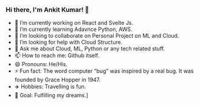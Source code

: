 ### Hi there, I'm Ankit Kumar! 👋

- 🔭 I’m currently working on React and Svelte Js.
- 🌱 I’m currently learning Adavnce Python, AWS.
- 👯 I’m looking to collaborate on Personal Project on ML and Cloud.
- 🤔 I’m looking for help with Cloud Structure.
- 💬 Ask me about Cloud, ML, Python or any tech related stuff.
- 📫 How to reach me: Github itself.
- 😄 Pronouns: He/His.
- ⚡ Fun fact: The word computer “bug” was inspired by a real bug. It was founded by Grace Hopper in 1947.
- ✈️ Hobbies: Travelling is fun.
- 🌲 Goal: Fulfilling my dreams.]
